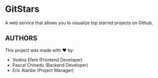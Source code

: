 # GitStars

A web service that allows you to visualize top starred projects on Github.

## AUTHORS

This project was made with ♥ by:
* Vodina Efem (Frontend Developer)
* Pascal Chinedu (Backend Developer)
* Eric Alaribe (Project Manager)